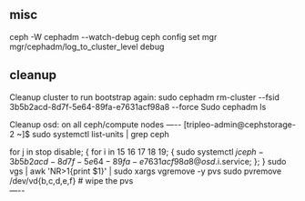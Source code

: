 
## misc

ceph -W cephadm --watch-debug
ceph config set mgr mgr/cephadm/log_to_cluster_level debug





## cleanup



Cleanup cluster to run bootstrap again:
 sudo cephadm rm-cluster --fsid 3b5b2acd-8d7f-5e64-89fa-e7631acf98a8 --force
 Sudo cephadm ls

Cleanup osd:  on all ceph/compute nodes
—--
[tripleo-admin@cephstorage-2 ~]$ sudo systemctl list-units | grep ceph

for j in stop disable; { for i in 15 16 17 18 19; { sudo systemctl $j  ceph-3b5b2acd-8d7f-5e64-89fa-e7631acf98a8@osd.$i.service; }; }
sudo vgs | awk 'NR>1{print $1}' | sudo xargs vgremove -y
pvs
sudo pvremove /dev/vd{b,c,d,e,f} # wipe the pvs                              
—--

